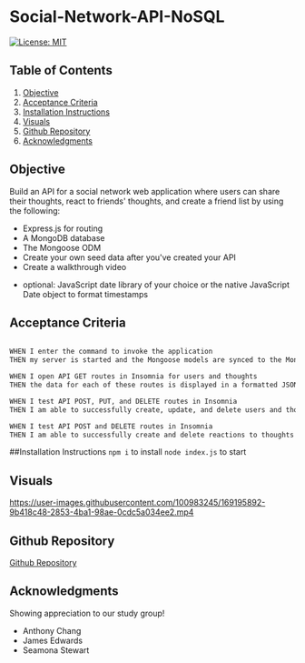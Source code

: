 # Social-Network-API-NoSQL

[![License: MIT](https://img.shields.io/badge/License-MIT-yellow.svg)](https://opensource.org/licenses/MIT) 

## Table of Contents
1. [Objective](#objective)
2. [Acceptance Criteria](#acceptance-criteria)
3. [Installation Instructions](#installation-instructions)
4. [Visuals](#visuals)
5. [Github Repository](#github-repository)
6. [Acknowledgments](#acknowledgments)

## Objective 
Build an API for a social network web application where users can share their thoughts, react to friends' thoughts, and create a friend list by using the following:
- Express.js for routing
- A MongoDB database
- The Mongoose ODM
- Create your own seed data after you've created your API
- Create a walkthrough video
* optional: JavaScript date library of your choice or the native JavaScript Date object to format timestamps

## Acceptance Criteria

```md

WHEN I enter the command to invoke the application
THEN my server is started and the Mongoose models are synced to the MongoDB database

WHEN I open API GET routes in Insomnia for users and thoughts
THEN the data for each of these routes is displayed in a formatted JSON

WHEN I test API POST, PUT, and DELETE routes in Insomnia
THEN I am able to successfully create, update, and delete users and thoughts in my database

WHEN I test API POST and DELETE routes in Insomnia
THEN I am able to successfully create and delete reactions to thoughts and add and remove friends to a user’s friend list

```

##Installation Instructions
`npm i` to install
`node index.js` to start 

## Visuals
https://user-images.githubusercontent.com/100983245/169195892-9b418c48-2853-4ba1-98ae-0cdc5a034ee2.mp4

## Github Repository 
[Github Repository](https://github.com/choilina16/Social-Network-API-NoSQL)

## Acknowledgments 
Showing appreciation to our study group! 
* Anthony Chang
* James Edwards
* Seamona Stewart

